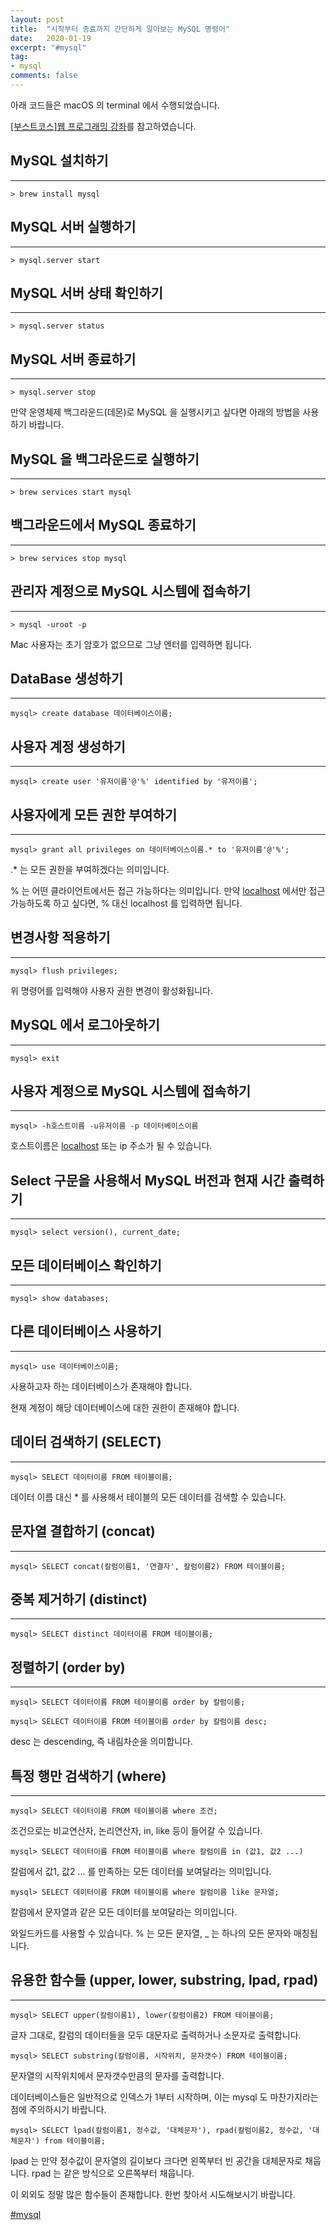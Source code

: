 ```yaml
---
layout: post
title:  "시작부터 종료까지 간단하게 알아보는 MySQL 명령어"
date:   2020-01-19
excerpt: "#mysql"
tag:
- mysql
comments: false
---
```


아래 코드들은 macOS 의 terminal 에서 수행되었습니다.

[[부스트코스]웹 프로그래밍 강좌](https://www.edwith.org/boostcourse-web)를 참고하였습니다.

## MySQL 설치하기

---

    > brew install mysql

## MySQL 서버 실행하기

---

    > mysql.server start

## MySQL 서버 상태 확인하기

---

    > mysql.server status

## MySQL 서버 종료하기

---

    > mysql.server stop

만약 운영체제 백그라운드(데몬)로 MySQL 을 실행시키고 싶다면 아래의 방법을 사용하기 바랍니다.

## MySQL 을 백그라운드로 실행하기

---

    > brew services start mysql

## 백그라운드에서 MySQL 종료하기

---

    > brew services stop mysql

## 관리자 계정으로 MySQL 시스템에 접속하기

---

    > mysql -uroot -p

Mac 사용자는 초기 암호가 없으므로 그냥 엔터를 입력하면 됩니다.

## DataBase 생성하기

---

    mysql> create database 데이터베이스이름;

## 사용자 계정 생성하기

---

    mysql> create user '유저이름'@'%' identified by '유저이름';

## 사용자에게 모든 권한 부여하기

---

    mysql> grant all privileges on 데이터베이스이름.* to '유저이름'@'%';

.* 는 모든 권한을 부여하겠다는 의미입니다.

% 는 어떤 클라이언트에서든 접근 가능하다는 의미입니다. 만약 [localhost](http://localhost) 에서만 접근 가능하도록 하고 싶다면, % 대신 localhost 를 입력하면 됩니다.

## 변경사항 적용하기

---

    mysql> flush privileges;

위 명령어를 입력해야 사용자 권한 변경이 활성화됩니다.

## MySQL 에서 로그아웃하기

---

    mysql> exit

## 사용자 계정으로 MySQL 시스템에 접속하기

---

    mysql> -h호스트이름 -u유저이름 -p 데이터베이스이름

호스트이름은 [localhost](http://localhost) 또는 ip 주소가 될 수 있습니다.

## Select 구문을 사용해서 MySQL 버전과 현재 시간 출력하기

---

    mysql> select version(), current_date;

## 모든 데이터베이스 확인하기

---

    mysql> show databases;

## 다른 데이터베이스 사용하기

---

    mysql> use 데이터베이스이름;

사용하고자 하는 데이터베이스가 존재해야 합니다.

현재 계정이 해당 데이터베이스에 대한 권한이 존재해야 합니다.

## 데이터 검색하기 (SELECT)

---

    mysql> SELECT 데이터이름 FROM 테이블이름;

데이터 이름 대신 * 를 사용해서 테이블의 모든 데이터를 검색할 수 있습니다.

## 문자열 결합하기 (concat)

---

    mysql> SELECT concat(칼럼이름1, '연결자', 칼럼이름2) FROM 테이블이름;

## 중복 제거하기 (distinct)

---

    mysql> SELECT distinct 데이터이름 FROM 테이블이름;

## 정렬하기 (order by)

---

    mysql> SELECT 데이터이름 FROM 테이블이름 order by 칼럼이름;

    mysql> SELECT 데이터이름 FROM 테이블이름 order by 칼럼이름 desc;

desc 는 descending, 즉 내림차순을 의미합니다.

## 특정 행만 검색하기 (where)

---

    mysql> SELECT 데이터이름 FROM 테이블이름 where 조건;

조건으로는 비교연산자, 논리연산자, in, like 등이 들어갈 수 있습니다.

    mysql> SELECT 데이터이름 FROM 테이블이름 where 칼럼이름 in (값1, 값2 ...)

칼럼에서 값1, 값2 ... 를 만족하는 모든 데이터를 보여달라는 의미입니다.

    mysql> SELECT 데이터이름 FROM 테이블이름 where 칼럼이름 like 문자열;

칼럼에서 문자열과 같은 모든 데이터를 보여달라는 의미입니다.

와일드카드를 사용할 수 있습니다. % 는 모든 문자열, _ 는 하나의 모든 문자와 매칭됩니다.

## 유용한 함수들 (upper, lower, substring, lpad, rpad)

---

    mysql> SELECT upper(칼럼이름1), lower(칼럼이름2) FROM 테이블이름;

글자 그대로, 칼럼의 데이터들을 모두 대문자로 출력하거나 소문자로 출력합니다.

    mysql> SELECT substring(칼럼이름, 시작위치, 문자갯수) FROM 테이블이름;

문자열의 시작위치에서 문자갯수만큼의 문자를 출력합니다.

데이터베이스들은 일반적으로 인덱스가 1부터 시작하며, 이는 mysql 도 마찬가지라는 점에 주의하시기 바랍니다.

    mysql> SELECT lpad(칼럼이름1, 정수값, '대체문자'), rpad(칼럼이름2, 정수값, '대체문자') from 테이블이름;

lpad 는 만약 정수값이 문자열의 길이보다 크다면 왼쪽부터 빈 공간을 대체문자로 채웁니다. rpad 는 같은 방식으로 오른쪽부터 채웁니다.

이 외외도 정말 많은 함수들이 존재합니다. 한번 찾아서 시도해보시기 바랍니다.

[#mysql](https://woojin-hwang.github.io/tags/#mysql)
